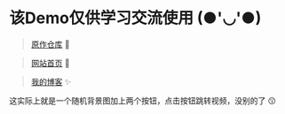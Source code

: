 # 该Demo仅供学习交流使用 (●'◡'●)

>[原作仓库](https://github.com/Hisuifeng/cheat) 🔗

>[网站首页](https://1477017264.github.io/rr_dadio/) 🚀

>[我的博客](https://dadio.cc/) ✨

这实际上就是一个随机背景图加上两个按钮，点击按钮跳转视频，没别的了 😗
